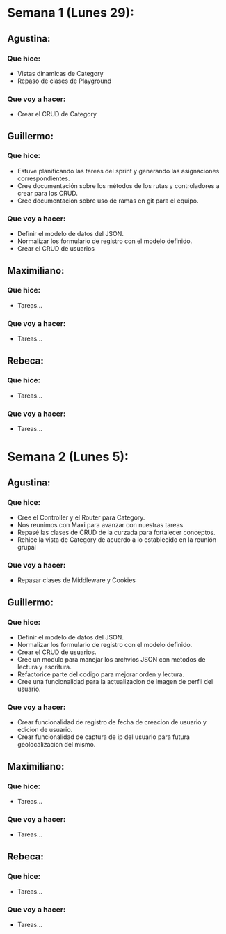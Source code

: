 # Semana 1 (Lunes 29):

## Agustina:
### Que hice: 
- Vistas dinamicas de Category
- Repaso de clases de Playground
### Que voy a hacer:
- Crear el CRUD de Category

## Guillermo:
### Que hice: 
- Estuve planificando las tareas del sprint y generando las asignaciones correspondientes.
- Cree documentación sobre los métodos de los rutas y controladores a crear para los CRUD.
- Cree documentacion sobre uso de ramas en git para el equipo.
### Que voy a hacer:
- Definir el modelo de datos del JSON.
- Normalizar los formulario de registro con el modelo definido.
- Crear el CRUD de usuarios

## Maximiliano:
### Que hice: 
- Tareas...
### Que voy a hacer:
- Tareas...

## Rebeca:
### Que hice: 
- Tareas...
### Que voy a hacer:
- Tareas...

# Semana 2 (Lunes 5):

## Agustina:
### Que hice: 
- Cree el Controller y el Router para Category.
- Nos reunimos con Maxi para avanzar con nuestras tareas.
- Repasé las clases de CRUD de la curzada para fortalecer conceptos.
- Rehice la vista de Category de acuerdo a lo establecido en la reunión grupal
### Que voy a hacer:
- Repasar clases de Middleware y Cookies

## Guillermo:
### Que hice: 
- Definir el modelo de datos del JSON.
- Normalizar los formulario de registro con el modelo definido.
- Crear el CRUD de usuarios.
- Cree un modulo para manejar los archvios JSON con metodos de lectura y escritura.
- Refactorice parte del codigo para mejorar orden y lectura.
- Cree una funcionalidad para la actualizacion de imagen de perfil del usuario.
### Que voy a hacer:
- Crear funcionalidad de registro de fecha de creacion de usuario y edicion de usuario.
- Crear funcionalidad de captura de ip del usuario para futura geolocalizacion del mismo.

## Maximiliano:
### Que hice: 
- Tareas...
### Que voy a hacer:
- Tareas...

## Rebeca:
### Que hice: 
- Tareas...
### Que voy a hacer:
- Tareas...
